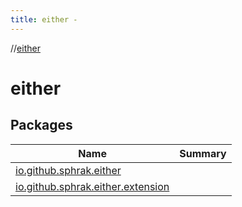 ```yaml
---
title: either -
---
```

//[either](index.md)



# either  


## Packages  
  
|  Name|  Summary| 
|---|---|
| <a name="io.github.sphrak.either////PointingToDeclaration/"></a>[io.github.sphrak.either](io.github.sphrak.either/index.md) | 
| <a name="io.github.sphrak.either.extension////PointingToDeclaration/"></a>[io.github.sphrak.either.extension](io.github.sphrak.either.extension/index.md) | 

